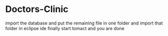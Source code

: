 # Doctors-Clinic
import the database and put the remaining file in one folder and import that folder in eclipse ide finally start tomact and you are done

